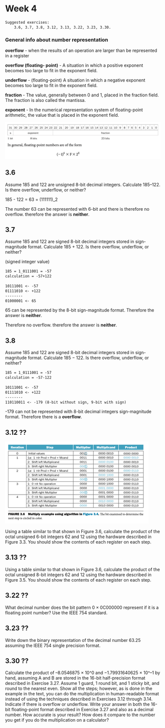 # Week 4

    Suggested exercises:
        3.6, 3.7, 3.8, 3.12, 3.13, 3.22, 3.23, 3.30.


### General info about number representation

**overflow** - when the results of an operation are larger than be represented in a register

**overflow (floating- point)** - A situation in which a positive exponent becomes too large to fit in the exponent field.

**underflow** - (floating-point) A situation in which a negative exponent becomes too large to fit in the exponent field.

**fraction** - The value, generally between 0 and 1, placed in the fraction field. The fraction is also called the mantissa.

**exponent** - In the numerical representation system of floating-point arithmetic, the value that is placed in the exponent field.

![Alt text](../Test%20exsams/img/fp.png)

## 3.6

Assume 185 and 122 are unsigned 8-bit decimal integers. Calculate 185–122. Is there overflow, underflow, or neither?

185 - 122 = 63 = (111111)_2

The number 63 can be represented with 6-bit and there is therefore no overflow. therefore the answer is **neither**.

## 3.7

Assume 185 and 122 are signed 8-bit decimal integers stored in sign-magnitude format. Calculate 185 + 122. Is there overflow, underflow, or neither?

(signed integer value)

    185 = 1_0111001 = -57
    calculation = -57+122 
            
    10111001 <- -57
    01111010 <- +122
    --------
    01000001 <- 65 

65 can be represented by the 8-bit sign-magnitude format. Therefore the answer is **neither**.

Therefore no overflow. therefore the answer is **neither**.

## 3.8 

Assume 185 and 122 are signed 8-bit decimal integers stored in sign-magnitude format. Calculate 185 − 122. Is there overflow, underflow, or neither?

    185 = 1_0111001 = -57
    calculation = -57-122 
            
    10111001 <- -57
    01111010 <- +122
    --------
    110110011 <- -179 (8-bit without sign, 9-bit with sign)

-179 can not be represented with 8-bit decimal integers sign-magnitude format. Therefore there is a **overflow**.


## 3.12 ?? 

![Alt text](../Test%20exsams/img/Figure%203.6.png)

Using a table similar to that shown in Figure 3.6, calculate the product of the octal unsigned 6-bit integers 62 and 12 using the hardware described in Figure 3.3. You should show the contents of each register on each step.

## 3.13 ?? 

Using a table similar to that shown in Figure 3.6, calculate the product of the octal unsigned 8-bit integers 62 and 12 using the hardware described in Figure 3.5. You should show the contents of each register on each step.

## 3.22 ?? 

What decimal number does the bit pattern 0 × 0C000000
represent if it is a floating point number? Use the IEEE 754 standard.


## 3.23 ?? 

Write down the binary representation of the decimal number 63.25 assuming the IEEE 754 single precision format.

## 3.30 ?? 

Calculate the product of –8.0546875 × 10^0 and −1.79931640625 × 10^–1 by hand, assuming A and B are stored in the 16-bit half-precision format described in Exercise 3.27. Assume 1 guard, 1 round bit, and 1 sticky bit, and round to the nearest even. Show all the steps; however, as is done in the example in the text, you can do the multiplication in human-readable format instead of using the techniques described in Exercises 3.12 through 3.14. Indicate if there is overflow or underflow. Write your answer in both the 16-bit floating-point format described in Exercise 3.27 and also as a decimal number. How accurate is your result? How does it compare to the number you get if you do the multiplication on a calculator?